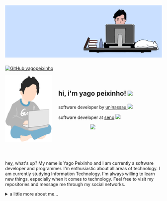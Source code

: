 # <img src="githuba.png">

[![GitHub yagopeixinho](https://img.shields.io/github/followers/yagopeixinho?label=follow&style=social)](https://github.com/yagopeixinho)

<a href="#"><img align="left" style="margin-right: 21px" width="150" height="#" src="yago.png"/></a>

<br>

<div>
    <h3 style="font-size: 21px"> 
        hi, i'm yago peixinho!
        <img src="https://media.giphy.com/media/I9DgEmCM9mDhgBkhBj/giphy.gif" width="50">
    </h3>
    <div>
        <p>
            software developer by
            <a href="https://www.uninassau.edu.br/">
                uninassau
            </a>
            <img src="https://media.giphy.com/media/1etn2BmiW0nOgoZHTL/giphy.gif" width="32">
        </p>
        <p>
            software developer at
            <a href="https://www.seno-ti.com.br/">seno</a>
            <img src="https://media.giphy.com/media/ZbNJojSbuJvIIVGl2t/giphy.gif" width="30"> 
        </p>
    <img align='right' src="https://media.giphy.com/media/cIn5fTcjnKhStIeAef/giphy.gif" width="230">
<div>

<br>
<br>
<br>
<br>
<br>
<br>

hey, what's up? My name is Yago Peixinho and I am currently a software developer and programmer. I'm enthusiastic about all areas of technology. I am currently studying Information Technology. I'm always willing to learn new things, especially when it comes to technology. Feel free to visit my repositories and message me through my social networks.

<details>
    <summary>
         a little more about me... 
    </summary>
  
  <a href="https://samujjwaal.me/"><img src="https://media.giphy.com/media/aLI73eIgT41b2/giphy.gif" align="right" height="150" /></a>
  
-  born and raised in brazil, joão pessoa, paraíba. 
 - student of systems analysis and development by [uninassau](https://www.uninassau.edu.br/)
 - self-taught
 - send me a [instagram direct](https://www.instagram.com/yagopeixinho/) and let be friends ( ﾉ ^ ｰ ^)ﾉ
 - one of my hobbies is playing video games, [send me a message](https://www.instagram.com/yagopeixinho/) and let's play together :D

```javascript
const yago = {
  createdAt: Tue Jan 21 2003 19:20:00 GMT-0300,
  lastName: "Peixinho",
  industryKnowledge: [Scrum],
  toolsAndTechnologies: [
    React.js,
    JavaScript,
    HTML,
    CSS,
    MySQL,
    Docker,
    Git,
    Github,
    SCSS,
  ],
  languages: ["portuguese", "english"],
};
```

</details>
